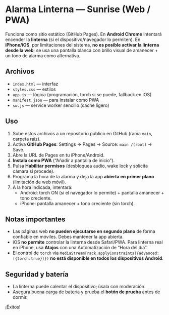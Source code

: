 # Alarma Linterna — Sunrise (Web / PWA)
Funciona como sitio estático (GitHub Pages). En **Android Chrome** intentará encender la **linterna** (si el dispositivo/navegador lo permiten). En **iPhone/iOS**, por limitaciones del sistema, **no es posible activar la linterna desde la web**; se usa una pantalla blanca con brillo visual de amanecer + un tono de alarma como alternativa.

## Archivos
- `index.html` — interfaz
- `styles.css` — estilos
- `app.js` — lógica (programación, torch si se puede, fallback en iOS)
- `manifest.json` — para instalar como PWA
- `sw.js` — service worker sencillo (cache ligero)
  
## Uso
1. Sube estos archivos a un repositorio público en GitHub (rama `main`, carpeta raíz).
2. Activa **GitHub Pages**: Settings → Pages → Source: `main /(root)` → Save.
3. Abre la URL de Pages en tu iPhone/Android.
4. **Instala como PWA** (“Añadir a pantalla de inicio”).
5. Pulsa **Habilitar permisos** (desbloquea audio, wake lock y solicita cámara si procede).
6. Programa la hora de la alarma y deja la app **abierta en primer plano** (limitación de web móvil).
7. A la hora indicada, intentará:
   - Android: torch ON (si el navegador lo permite) + pantalla amanecer + tono creciente.
   - iPhone: pantalla amanecer + tono creciente (sin torch).

## Notas importantes
- Las páginas web **no pueden ejecutarse en segundo plano** de forma confiable en móviles. Debes mantener la app abierta.
- iOS **no permite** controlar la linterna desde Safari/PWA. Para linterna real en iPhone, usa **Atajos** con una Automatización de “Hora del día”.
- El control de `torch` via `MediaStreamTrack.applyConstraints({advanced:[{torch:true}]})` **no está disponible en todos los dispositivos Android**.

## Seguridad y batería
- La linterna puede calentar el dispositivo; úsala con moderación.
- Asegura buena carga de batería y prueba el **botón de prueba** antes de dormir.

¡Éxitos!
